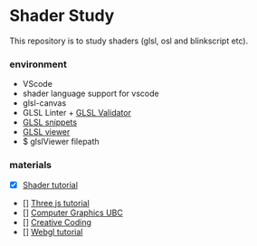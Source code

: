 # Shader Study
This repository is to study shaders (glsl, osl and blinkscript etc).


### environment
- VScode
- shader language support for vscode
- glsl-canvas
- GLSL Linter + [GLSL Validator](https://github.com/KhronosGroup/glslang/releases/tag/master-tot)
- [GLSL snippets](https://gist.github.com/lewislepton/8b17f56baa7f1790a70284e7520f9623)
- [GLSL viewer](https://github.com/patriciogonzalezvivo/glslViewer/wiki/Compiling#e-compiling-on-macos)
- $ glslViewer filepath

### materials
- [x] [Shader tutorial](https://www.youtube.com/playlist?list=PL4neAtv21WOmIrTrkNO3xCyrxg4LKkrF7)

- [] [Three js tutorial](https://www.youtube.com/playlist?list=PLRtjMdoYXLf6mvjCmrltvsD0j12ZQDMfE)
- [] [Computer Graphics UBC](https://www.youtube.com/playlist?list=PLWwvLH0l25RwwBUPgvlPJQZAY5KAnJjPZ)
- [] [Creative Coding](https://www.youtube.com/playlist?list=PLGf_tBShGSDNGHhFBT4pKFRMpiBrZJXCm)
- [] [Webgl tutorial](https://www.youtube.com/playlist?list=PLjcVFFANLS5zH_PeKC6I8p0Pt1hzph_rt)

